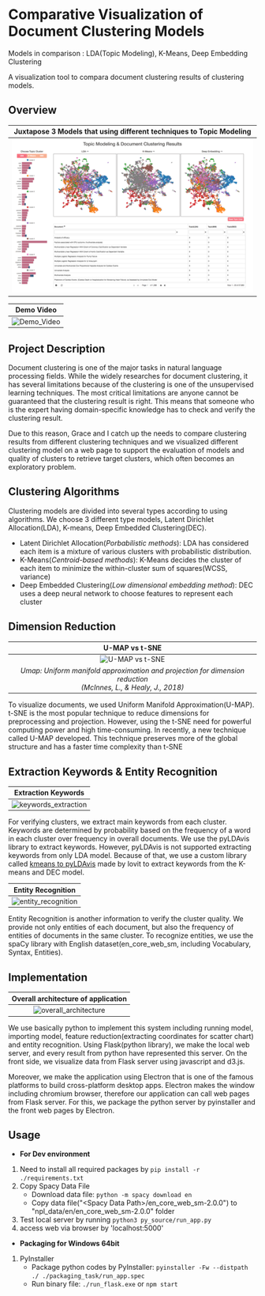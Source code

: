 # Comparative Visualization of  Document Clustering Models

Models in comparison : LDA(Topic Modeling), K-Means, Deep Embedding Clustering

A visualization tool to compara document clustering results of clustering models.



## Overview

| Juxtapose 3 Models that using different techniques to Topic Modeling |
| :----------------------------------------------------------: |
|            ![main_page](./resource/main_view.png)            |

|               Demo Video                |
| :-------------------------------------: |
| ![Demo_Video](./resource/video_low.gif) |



## Project Description

Document clustering is one of the major tasks in natural language processing fields. While the widely researches for document clustering, it has several limitations because of the clustering is one of the unsupervised learning techniques. The most critical limitations are anyone cannot be guaranteed that the clustering result is right. This means that someone who is the expert having domain-specific knowledge has to check and verify the clustering result.

Due to this reason, Grace and I catch up the needs to compare clustering results from different clustering techniques and we visualized different clustering model on a web page to support the evaluation of models and quality of clusters to retrieve target clusters, which often becomes an exploratory problem.



## Clustering Algorithms

Clustering models are divided into several types according to using algorithms. We choose 3 different type models, Latent Dirichlet Allocation(LDA), K-means, Deep Embedded Clustering(DEC).
* Latent Dirichlet Allocation(_Porbabilistic methods_): LDA has considered each item is a mixture of various clusters with probabilistic distribution.
* K-Means(_Centroid-based methods_): K-Means decides the cluster of each item to minimize the within-cluster sum of squares(WCSS, variance)
* Deep Embedded Clustering(_Low dimensional embedding method_): DEC uses a deep neural network to choose features to represent each cluster



## Dimension Reduction

|                        U-MAP vs t-SNE                        |
| :----------------------------------------------------------: |
| ![U-MAP vs t-SNE](https://user-images.githubusercontent.com/8471958/50389355-a5bcff80-076c-11e9-9424-d8b2ff8fb9e3.png) |
| *Umap: Uniform manifold approximation and projection for dimension reduction<br />(McInnes, L., & Healy, J., 2018)* |

To visualize documents, we used Uniform Manifold Approximation(U-MAP). t-SNE is the most popular technique to reduce dimensions for preprocessing and projection. However, using the t-SNE need for powerful computing power and high time-consuming. In recently, a new technique called U-MAP developed. This technique preserves more of the global structure and has a faster time complexity than t-SNE



## Extraction Keywords & Entity Recognition

|                     Extraction Keywords                      |
| :----------------------------------------------------------: |
| ![keywords_extraction](https://user-images.githubusercontent.com/8471958/50389570-372d7100-076f-11e9-8026-cd0ddce68d41.png) |

For verifying clusters, we extract main keywords from each cluster. Keywords are determined by probability based on the frequency of a word in each cluster over frequency in overall documents. We use the pyLDAvis library to extract keywords. However, pyLDAvis is not supported extracting keywords from only LDA model. Because of that, we use a custom library called [kmeans to pyLDAvis](https://github.com/lovit/kmeans_to_pyLDAvis) made by lovit to extract keywords from the K-means and DEC model.

|                      Entity Recognition                      |
| :----------------------------------------------------------: |
| ![entity_recognition](https://user-images.githubusercontent.com/8471958/50390293-da36b880-0778-11e9-8442-a887e6344b23.png) |

Entity Recognition is another information to verify the cluster quality. We provide not only entities of each document, but also the frequency of entities of documents in the same cluster. To recognize entities, we use the spaCy library with English dataset(en_core_web_sm, including Vocabulary, Syntax, Entities).



## Implementation

|             Overall architecture of application              |
| :----------------------------------------------------------: |
| ![overall_architecture](https://user-images.githubusercontent.com/8471958/50390304-fe929500-0778-11e9-8131-95e456ed0b2a.png) |

We use basically python to implement this system including running model, importing model, feature reduction(extracting coordinates for scatter chart) and entity recognition. Using Flask(python library), we make the local web server, and every result from python have represented this server. On the front side, we visualize data from Flask server using javascript and d3.js. 

Moreover, we make the application using Electron that is one of the famous platforms to build cross-platform desktop apps. Electron makes the window including chromium browser, therefore our application can call web pages from Flask server. For this, we package the python server by pyinstaller and the front web pages by Electron.

## Usage

* **For Dev environment**

1. Need to install all required packages by
   `pip install -r ./requirements.txt`
2. Copy Spacy Data File
    * Download data file: `python -m spacy download en`
    * Copy data file("\<Spacy Data Path>/en_core_web_sm-2.0.0") to "npl_data/en/en_core_web_sm-2.0.0" folder
3. Test local server by running
    `python3 py_source/run_app.py`
4. access web via browser by 'localhost:5000'

* **Packaging for Windows 64bit**

1. PyInstaller
    * Package python codes by PyInstaller: `pyinstaller -Fw --distpath ./ ./packaging_task/run_app.spec`
    * Run binary file: `./run_flask.exe` or `npm start`

